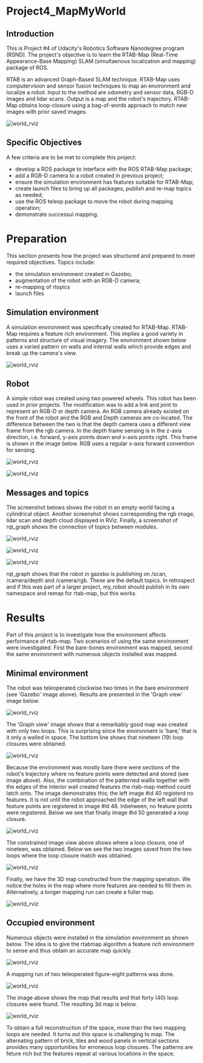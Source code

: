 # Project4_MapMyWorld

## Introduction
This is Project #4 of Udacity's Robotics Software Nanodegree program (RSND). The project's objective is to learn the RTAB-Map (Real-Time Appearance-Base Mapping) SLAM (simultaenous localization and mapping) package of ROS.

RTAB is an advanced Graph-Based SLAM technique. RTAB-Map uses computervision and sensor fusion techniques to map an environment and localize a robot. Input to the method are odometry and sensor data, RGB-D images and lidar scans. Output is a map and the robot's trajectory. RTAB-Map obtains loop-closure using a bag-of-words approach to match new images with prior saved images.

![world_rviz](</images/mapping_run.gif>)

## Specific Objectives
A few criteria are to be met to complete this project:

- develop a ROS package to interface with the ROS RTAB-Map package;
- add a RGB-D camera to a robot created in previous project;
- ensure the simulation environment has features suitable for RTAB-Map; 
- create launch files to bring up all packages, publish and re-map topics as needed;
- use the ROS teleop package to move the robot during mapping operation;
- demonstrate successul mapping.


# Preparation
This section presents how the project was structured and prepared to meet required objectives. Topics include:

- the simulation environment created in Gazebo;
- augmentation of the robot with an RGB-D camera;
- re-mapping of rtopics
- launch files

## Simulation environment
A simulation environment was specifically created for RTAB-Map. RTAB-Map requires a feature rich environment. This implies a good variety in patterns and structure of visual imagery. The environment shown below uses a varied pattern on walls and internal walls which provide edges and break up the camera's view.

![world_rviz](</images/basic_environment.png>)

## Robot
A simple robot was created using two powered wheels. This robot has been used in prior projects. The modification was to add a link and joint to represent an RGB-D or depth camera. An RGB camera already existed on the front of the robot and the RGB and Depth cameras are co-located. The difference between the two is that the depth camera uses a different view frame from the rgb camera. In the depth frame sensing is in the z-axis direction, i.e. forward, y-axis points down and x-axis points right. This frame is shown in the image below. RGB uses a regular x-axis forward convention for sensing.

![world_rviz](</images/small_bot_in_gazebo.png>)

![world_rviz](</images/small_bot_links_rviz.png>)

## Messages and topics
The screenshot belows shows the robot in an empty world facing a cylindrical object. Another screenshot shows corresponding the rgb image, lidar scan and depth cloud displayed in RViz. Finally, a screenshot of rqt_graph shows the connection of topics between modules.

![world_rviz](</images/rob_cyl_gazebo.png>)

![world_rviz](</images/cyl_image_scan_rviz.png>)

![world_rviz](</images/rqt_graph_scan_depth.png>)

rqt_graph shows that the robot in gazebo is publishing on /scan, /camera/depth and /camera/rgb. These are the default topics. In retrospect and if this was part of a larger project, my_robot should publish in its own namespace and remap for rtab-map, but this works.

# Results

Part of this project is to investigate how the environment affects performance of rtab-map. Two scenarios of using the same environment were investigated. First the bare-bones environment was mapped, second the same environment with numerous objects installed was mapped.

## Minimal environment

The robot was teleoperated clockwise two times in the bare environment (see 'Gazebo' image above). Results are presented in the 'Graph view' image below.

![world_rviz](</images/bare_graph_view.png>)

The 'Graph view' image shows that a remarkably good map was created with only two loops. This is surprising since the environment is 'bare,' that is it only a walled in space.  The bottom line shows that nineteen (19) loop closures were obtained.

![world_rviz](</images/bare_features.png>)

Because the environment was mostly bare there were sections of the robot's trajectory where no feature points were detected and stored (see image above). Also, the combination of the patterned wallls together with the edges of the interior wall created features the rtab-map method could latch onto. The image demonstrates this; the left image #id 40 registerd no features. It is not until the robot approached the edge of the left wall that feature points are registered in image #id 48. Inbetween, no feature points were registered. Below we see that finally image #id 50 generated a loop closure.

![world_rviz](</images/bare_ConVue_closure_50.png>)

The constrained image view above shows where a loop closure, one of nineteen, was obtained. Below we see the two images saved from the two loops where the loop closure match was obtained.

![world_rviz](</images/bare_features_lpclose_50.png>)

Finally, we have the 3D map constructed from the mapping operation. We notice the holes in the map where more features are needed to fill them in. Alternatively, a longer mapping run can create a fuller map.

![world_rviz](</images/bare_3dmap.png>)

## Occupied environment

Numerous objects were installed in the simulation environment as shown below. The idea is to give the rtabmap algorithm a feature rich environment to sense and thus obtain an accurate map quickly.

![world_rviz](</images/complete_2sides_gazebo_endofmapping.png>)

A mapping run of two teleoperated figure-eight patterns was done.

![world_rviz](</images/gravue_bosides_2fig8_40LS.png>)

The image above shows the map that results and that forty (40) loop closures were found. The resulting 3d map is below.

![world_rviz](</images/3d_bosides_2fig8.png>)

To obtain a full reconstruction of the space, more than the two mapping loops are needed. It turns out this space is challenging to map. The alternating pattern of brick, tiles and wood panels in vertical sections provides many opportunities for erroneous loop closures. The patterns are feture rich but the features repeat at various locations in the space.





